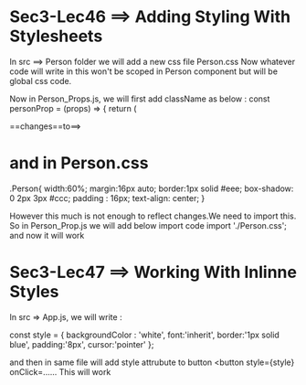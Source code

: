 Sec3-Lec46 ==> Adding Styling With Stylesheets
==============================================
In src ==> Person folder we will add a new css file Person.css
Now whatever code will write in this won't be scoped in Person component but will be global css code.

Now in Person_Props.js, we will first add className as below :
const personProp = (props) => {
  return (
  <div> ==changes==to==>  <div className="Person">

  and in Person.css
===================
.Person{
  width:60%;
  margin:16px auto;
  border:1px solid #eee;
  box-shadow: 0 2px 3px #ccc;
  padding : 16px;
  text-align: center;
}

However this much is not enough to reflect changes.We need to import this. So
in Person_Prop.js we will add below import code
import './Person.css';
and now it will work

Sec3-Lec47 ==> Working With Inlinne Styles
==========================================
In src => App.js, we will write :

const style = {
        backgroundColor : 'white',
        font:'inherit',
        border:'1px solid blue',
        padding:'8px',
        cursor:'pointer'
    };


and then in same file will add style attrubute to button
<button style={style} onClick=......
This will work
